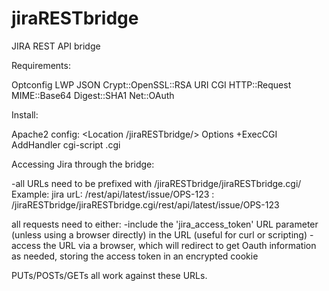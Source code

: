 jiraRESTbridge
==============

JIRA REST API bridge


Requirements:

Optconfig
LWP
JSON
Crypt::OpenSSL::RSA
URI
CGI
HTTP::Request
MIME::Base64
Digest::SHA1
Net::OAuth

Install:

Apache2 config:
<Location /jiraRESTbridge/>
    Options +ExecCGI
</Location>
AddHandler cgi-script .cgi


Accessing Jira through the bridge:

-all URLs need to be prefixed with /jiraRESTbridge/jiraRESTbridge.cgi/
Example:    jira urL:   /rest/api/latest/issue/OPS-123 :   /jiraRESTbridge/jiraRESTbridge.cgi/rest/api/latest/issue/OPS-123

all requests need to either:
-include the 'jira_access_token' URL parameter (unless using a browser directly) in the URL (useful for curl or scripting)
-access the URL via a browser, which will redirect to get Oauth information as needed, storing the access token in an encrypted cookie

PUTs/POSTs/GETs all work against these URLs.